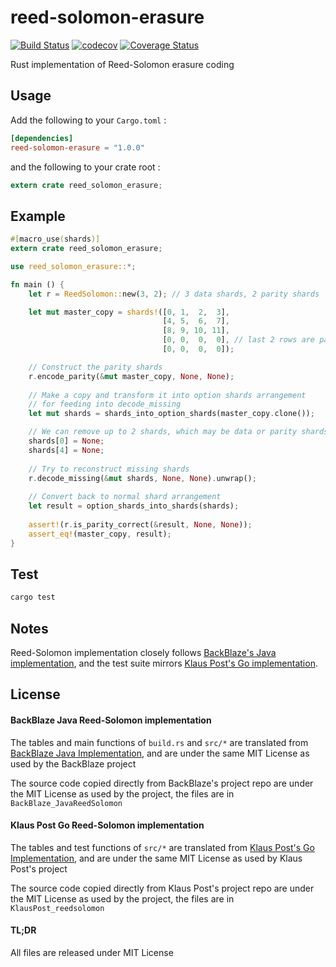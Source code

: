 # reed-solomon-erasure
[![Build Status](https://travis-ci.org/darrenldl/reed-solomon-erasure.svg?branch=master)](https://travis-ci.org/darrenldl/reed-solomon-erasure)
[![codecov](https://codecov.io/gh/darrenldl/reed-solomon-erasure/branch/master/graph/badge.svg)](https://codecov.io/gh/darrenldl/reed-solomon-erasure)
[![Coverage Status](https://coveralls.io/repos/github/darrenldl/reed-solomon-erasure/badge.svg?branch=master)](https://coveralls.io/github/darrenldl/reed-solomon-erasure?branch=master)

Rust implementation of Reed-Solomon erasure coding

## Usage
Add the following to your `Cargo.toml` :
```toml
[dependencies]
reed-solomon-erasure = "1.0.0"
```
and the following to your crate root :
```rust
extern crate reed_solomon_erasure;
```

## Example
```rust
#[macro_use(shards)]
extern crate reed_solomon_erasure;

use reed_solomon_erasure::*;

fn main () {
    let r = ReedSolomon::new(3, 2); // 3 data shards, 2 parity shards

    let mut master_copy = shards!([0, 1,  2,  3],
                                  [4, 5,  6,  7],
                                  [8, 9, 10, 11],
                                  [0, 0,  0,  0], // last 2 rows are parity shards
                                  [0, 0,  0,  0]);

    // Construct the parity shards
    r.encode_parity(&mut master_copy, None, None);
    
    // Make a copy and transform it into option shards arrangement
    // for feeding into decode_missing
    let mut shards = shards_into_option_shards(master_copy.clone());

    // We can remove up to 2 shards, which may be data or parity shards
    shards[0] = None;
    shards[4] = None;
    
    // Try to reconstruct missing shards
    r.decode_missing(&mut shards, None, None).unwrap();
    
    // Convert back to normal shard arrangement
    let result = option_shards_into_shards(shards);
    
    assert!(r.is_parity_correct(&result, None, None));
    assert_eq!(master_copy, result);
}
```

## Test
```sh
cargo test
```

## Notes
Reed-Solomon implementation closely follows [BackBlaze's Java implementation](https://github.com/Backblaze/JavaReedSolomon), and the test suite mirrors [Klaus Post's Go implementation](https://github.com/klauspost/reedsolomon).

## License
#### BackBlaze Java Reed-Solomon implementation
The tables and main functions of ```build.rs``` and ```src/*``` are translated from [BackBlaze Java Implementation](https://github.com/Backblaze/JavaReedSolomon), and are under the same MIT License as used by the BackBlaze project

The source code copied directly from BackBlaze's project repo are under the MIT License as used by the project, the files are in ```BackBlaze_JavaReedSolomon```

#### Klaus Post Go Reed-Solomon implementation
The tables and test functions of ```src/*``` are translated from [Klaus Post's Go Implementation](https://github.com/klauspost/reedsolomon), and are under the same MIT License as used by Klaus Post's project

The source code copied directly from Klaus Post's project repo are under the MIT License as used by the project, the files are in ```KlausPost_reedsolomon```

#### TL;DR
All files are released under MIT License

